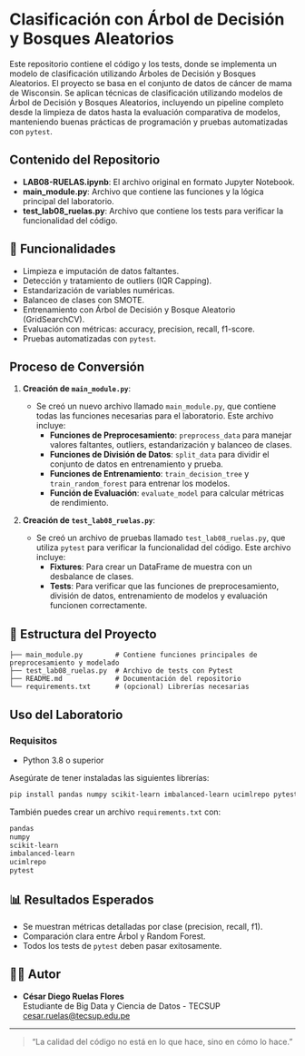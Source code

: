 # Clasificación con Árbol de Decisión y Bosques Aleatorios

Este repositorio contiene el código y los tests, donde se implementa un modelo de clasificación utilizando Árboles de Decisión y Bosques Aleatorios. El proyecto se basa en el conjunto de datos de cáncer de mama de Wisconsin. Se aplican técnicas de clasificación utilizando modelos de Árbol de Decisión y Bosques Aleatorios, incluyendo un pipeline completo desde la limpieza de datos hasta la evaluación comparativa de modelos, manteniendo buenas prácticas de programación y pruebas automatizadas con `pytest`.

## Contenido del Repositorio

- **LAB08-RUELAS.ipynb**: El archivo original en formato Jupyter Notebook.
- **main_module.py**: Archivo que contiene las funciones y la lógica principal del laboratorio.
- **test_lab08_ruelas.py**: Archivo que contiene los tests para verificar la funcionalidad del código.

## 🧩 Funcionalidades

- Limpieza e imputación de datos faltantes.
- Detección y tratamiento de outliers (IQR Capping).
- Estandarización de variables numéricas.
- Balanceo de clases con SMOTE.
- Entrenamiento con Árbol de Decisión y Bosque Aleatorio (GridSearchCV).
- Evaluación con métricas: accuracy, precision, recall, f1-score.
- Pruebas automatizadas con `pytest`.

## Proceso de Conversión

1. **Creación de `main_module.py`**:
   - Se creó un nuevo archivo llamado `main_module.py`, que contiene todas las funciones necesarias para el laboratorio. Este archivo incluye:
     - **Funciones de Preprocesamiento**: `preprocess_data` para manejar valores faltantes, outliers, estandarización y balanceo de clases.
     - **Funciones de División de Datos**: `split_data` para dividir el conjunto de datos en entrenamiento y prueba.
     - **Funciones de Entrenamiento**: `train_decision_tree` y `train_random_forest` para entrenar los modelos.
     - **Función de Evaluación**: `evaluate_model` para calcular métricas de rendimiento.

2. **Creación de `test_lab08_ruelas.py`**:
   - Se creó un archivo de pruebas llamado `test_lab08_ruelas.py`, que utiliza `pytest` para verificar la funcionalidad del código. Este archivo incluye:
     - **Fixtures**: Para crear un DataFrame de muestra con un desbalance de clases.
     - **Tests**: Para verificar que las funciones de preprocesamiento, división de datos, entrenamiento de modelos y evaluación funcionen correctamente.

## 📁 Estructura del Proyecto

```
├── main_module.py        # Contiene funciones principales de preprocesamiento y modelado
├── test_lab08_ruelas.py  # Archivo de tests con Pytest
├── README.md             # Documentación del repositorio
└── requirements.txt      # (opcional) Librerías necesarias
```

## Uso del Laboratorio

### Requisitos

* Python 3.8 o superior

Asegúrate de tener instaladas las siguientes librerías:

```bash
pip install pandas numpy scikit-learn imbalanced-learn ucimlrepo pytest
```

También puedes crear un archivo `requirements.txt` con:

```txt
pandas
numpy
scikit-learn
imbalanced-learn
ucimlrepo
pytest
```

## 📊 Resultados Esperados

* Se muestran métricas detalladas por clase (precision, recall, f1).
* Comparación clara entre Árbol y Random Forest.
* Todos los tests de `pytest` deben pasar exitosamente.

## 👨‍💻 Autor

* **César Diego Ruelas Flores**  
  Estudiante de Big Data y Ciencia de Datos - TECSUP  
  [cesar.ruelas@tecsup.edu.pe](mailto:cesar.ruelas@tecsup.edu.pe)

---

> “La calidad del código no está en lo que hace, sino en cómo lo hace.”
